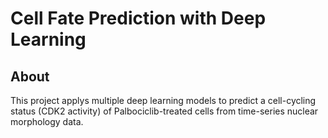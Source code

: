 #  Cell Fate Prediction with Deep Learning

## About
This project applys multiple deep learning models to predict a cell-cycling status (CDK2 activity) of Palbociclib-treated cells from time-series nuclear morphology data.
